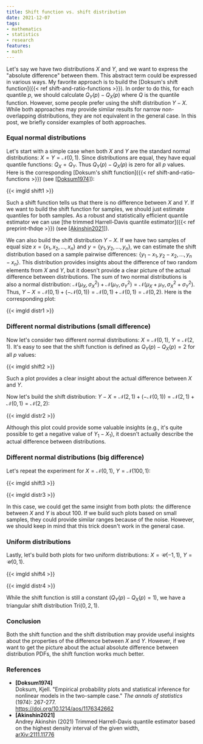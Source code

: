 ```yaml
---
title: Shift function vs. shift distribution
date: 2021-12-07
tags:
- mathematics
- statistics
- research
features:
- math
---
```


Let's say we have two distributions $X$ and $Y$,
  and we want to express the "absolute difference" between them.
This abstract term could be expressed in various ways.
My favorite approach is to build the [Doksum's shift function]({{< ref shift-and-ratio-functions >}}).
In order to do this, for each quantile $p$, we should calculate $Q_Y(p)-Q_X(p)$ where $Q$ is the quantile function.
However, some people prefer using the shift distribution $Y-X$.
While both approaches may provide similar results for narrow non-overlapping distributions,
  they are not equivalent in the general case.
In this post, we briefly consider examples of both approaches.

<!--more-->

### Equal normal distributions

Let's start with a simple case when both $X$ and $Y$ are the standard normal distributions:
  $X=Y=\mathcal{N}(0,1)$.
Since distributions are equal, they have equal quantile functions: $Q_X=Q_Y$.
Thus $Q_Y(p)-Q_X(p)$ is zero for all $p$ values.
Here is the corresponding [Doksum's shift function]({{< ref shift-and-ratio-functions >}})
  (see [[Doksum1974]](#Doksum1974)):

{{< imgld shift1 >}}

Such a shift function tells us that there is no difference between $X$ and $Y$.
If we want to build the shift function for samples, we should just estimate quantiles for both samples.
As a robust and statistically efficient quantile estimator we can use
  [the trimmed Harrell-Davis quantile estimator]({{< ref preprint-thdqe >}}) (see [[Akinshin2021]](#Akinshin2021)).

We can also build the shift distribution $Y-X$.
If we have two samples of equal size $x=\{x_1, x_2, \ldots, x_n \}$ and $y=\{y_1, y_2, \ldots, y_n\}$,
  we can estimate the shift distribution based on a sample pairwise differences:
  $\{y_1-x_1, y_2-x_2, \ldots, y_n-x_n\}$.
This distribution provides insights about the difference of two random elements from $X$ and $Y$,
  but it doesn't provide a clear picture of the actual difference between distributions.
The sum of two normal distributions is also a normal distribution:
  $\mathcal{N}(\mu_X, \sigma^2_X)+\mathcal{N}(\mu_Y, \sigma^2_Y)=\mathcal{N}(\mu_X+\mu_Y, \sigma^2_X+\sigma^2_Y)$.
Thus, $Y-X = \mathcal{N}(0, 1) + (-\mathcal{N}(0, 1)) = \mathcal{N}(0, 1) + \mathcal{N}(0, 1) = \mathcal{N}(0, 2)$.
Here is the corresponding plot:

{{< imgld distr1 >}}

### Different normal distributions (small difference)

Now let's consider two different normal distributions: $X=\mathcal{N}(0,1)$, $Y=\mathcal{N}(2,1)$.
It's easy to see that the shift function is defined as $Q_Y(p)-Q_X(p)=2$ for all $p$ values:

{{< imgld shift2 >}}

Such a plot provides a clear insight about the actual difference between $X$ and $Y$.

Now let's build the shift distribution:
  $Y-X = \mathcal{N}(2, 1) + (-\mathcal{N}(0, 1)) = \mathcal{N}(2, 1) + \mathcal{N}(0, 1) = \mathcal{N}(2, 2)$:

{{< imgld distr2 >}}

Although this plot could provide some valuable insights (e.g., it's quite possible to get a negative value of $Y_1-X_1$),
  it doesn't actually describe the actual difference between distributions.

### Different normal distributions (big difference)

Let's repeat the experiment for $X=\mathcal{N}(0,1)$, $Y=\mathcal{N}(100,1)$:

{{< imgld shift3 >}}

{{< imgld distr3 >}}

In this case, we could get the same insight from both plots: the difference between $X$ and $Y$ is about $100$.
If we build such plots based on small samples, they could provide similar ranges because of the noise.
However, we should keep in mind that this trick doesn't work in the general case.

### Uniform distributions

Lastly, let's build both plots for two uniform distributions:
  $X=\mathcal{U}(-1,1)$, $Y=\mathcal{U}(0,1)$.

{{< imgld shift4 >}}

{{< imgld distr4 >}}

While the shift function is still a constant ($Q_Y(p)-Q_X(p)=1$),
  we have a triangular shift distribution $\textrm{Tri}(0, 2, 1)$.

### Conclusion

Both the shift function and the shift distribution may provide
  useful insights about the properties of the difference between $X$ and $Y$.
However, if we want to get the picture about the actual absolute difference between distribution PDFs,
  the shift function works much better.

### References

* <b id="Doksum1974">[Doksum1974]</b>  
  Doksum, Kjell.
  "Empirical probability plots and statistical inference for nonlinear models in the two-sample case."
  *The annals of statistics* (1974): 267-277.  
  https://doi.org/10.1214/aos/1176342662  
* <b id="Akinshin2021">[Akinshin2021]</b>  
  Andrey Akinshin (2021)
  Trimmed Harrell-Davis quantile estimator based on the highest density interval of the given width,  
  [arXiv:2111.11776](https://arxiv.org/abs/2111.11776)
